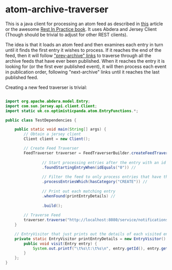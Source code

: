 atom-archive-traverser
======================

This is a java client for processing an atom feed as described in [this](http://answers.oreilly.com/topic/2153-rest-in-practice-how-to-use-atom-for-event-driven-systems/) article or the awesome [Rest In Practice book](http://www.amazon.co.uk/REST-Practice-Hypermedia-Systems-Architecture/dp/0596805829).
It uses Abdera and Jersey Client (Though should be trivial to adjust for other REST clients).

The idea is that it loads an atom feed and then examines each entry in turn until it finds the first entry it wishes to process.
If it reaches the end of the feed, then it will follow ["prev-archive" links](http://tools.ietf.org/html/rfc5005) to traverse through all the archive feeds that have ever been published. 
When it reaches the entry it is looking for (or the first ever published event), it will then process each event in publication order, following "next-archive" links until it reaches the last published feed.

Creating a new feed traverser is trivial:
```java

import org.apache.abdera.model.Entry;
import com.sun.jersey.api.client.Client;
import static uk.co.optimisticpanda.atom.EntryFunctions.*;

public class TestDependencies {

    public static void main(String[] args) {
        // Obtain a jersey client
        Client client = new Client();

        // Create Feed Traverser
        FeedTraverser traverser = FeedTraverserBuilder.createFeedTraverser(client)//
                
                // Start processing entries after the entry with an id of 0
                .foundStartingEntryWhen(idEquals("0")) //
                
                // Filter the feed to only process entries that have the CREATE category
                .processEntriesWhich(hasCategory("CREATE")) //
                
                // Print out each matching entry
                .whenFound(printEntryDetails) //
                
                .build();
        
        // Traverse Feed
        traverser.traverse("http://localhost:8080/service/notifications/");
    }

    // EntryVisitor that just prints out the details of each visited entry.  
    private static EntryVisitor printEntryDetails = new EntryVisitor() {
        public void visit(Entry entry) {
            System.out.printf("\t%s\t:\t%s\n", entry.getId(), entry.getTitle());
        }
    };
}

```
